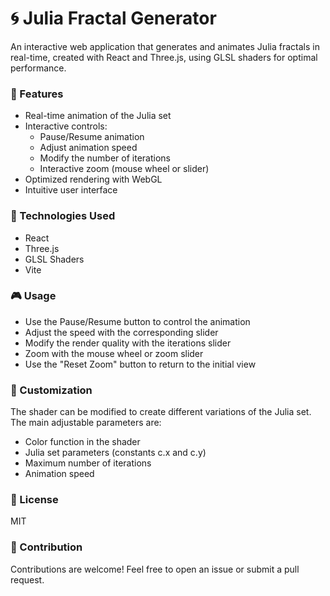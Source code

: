 # 🌀 Julia Fractal Generator

An interactive web application that generates and animates Julia fractals in real-time, created with React and Three.js, using GLSL shaders for optimal performance.

### 🌟 Features

- Real-time animation of the Julia set
- Interactive controls:
  - Pause/Resume animation
  - Adjust animation speed
  - Modify the number of iterations
  - Interactive zoom (mouse wheel or slider)
- Optimized rendering with WebGL
- Intuitive user interface

### 🚀 Technologies Used

- React
- Three.js
- GLSL Shaders
- Vite

### 🎮 Usage

- Use the Pause/Resume button to control the animation
- Adjust the speed with the corresponding slider
- Modify the render quality with the iterations slider
- Zoom with the mouse wheel or zoom slider
- Use the "Reset Zoom" button to return to the initial view

### 🔧 Customization

The shader can be modified to create different variations of the Julia set. The main adjustable parameters are:
- Color function in the shader
- Julia set parameters (constants c.x and c.y)
- Maximum number of iterations
- Animation speed

### 📝 License

MIT

### 🤝 Contribution

Contributions are welcome! Feel free to open an issue or submit a pull request.
